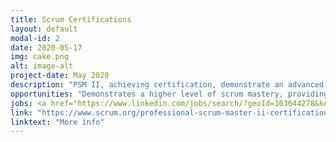 ```yaml
---
title: Scrum Certifications
layout: default
modal-id: 2
date: 2020-05-17
img: cake.png
alt: image-alt
project-date: May 2020
description: "PSM II, achieving certification, demonstrate an advanced level of Scrum mastery. Price $250.00"
opportunities: "Demonstrates a higher level of scrum mastery, providing more managerial scrum positions"
jobs: <a href="https://www.linkedin.com/jobs/search/?geoId=103644278&keywords=chief%20of%20staff&location=United%20States" target="_blank">Chief of Staff</a>, <a href="https://www.linkedin.com/jobs/search/?geoId=103644278&keywords=Software%20Engineering&location=United%20States" target="_blank">Software Engineering Manager</a>, <a href="https://www.linkedin.com/jobs/search/?geoId=103644278&keywords=scrum%20master&location=United%20States" target="_blank">Scrum Master</a>
link: "https://www.scrum.org/professional-scrum-master-ii-certification"
linktext: "More info"	
---
```

